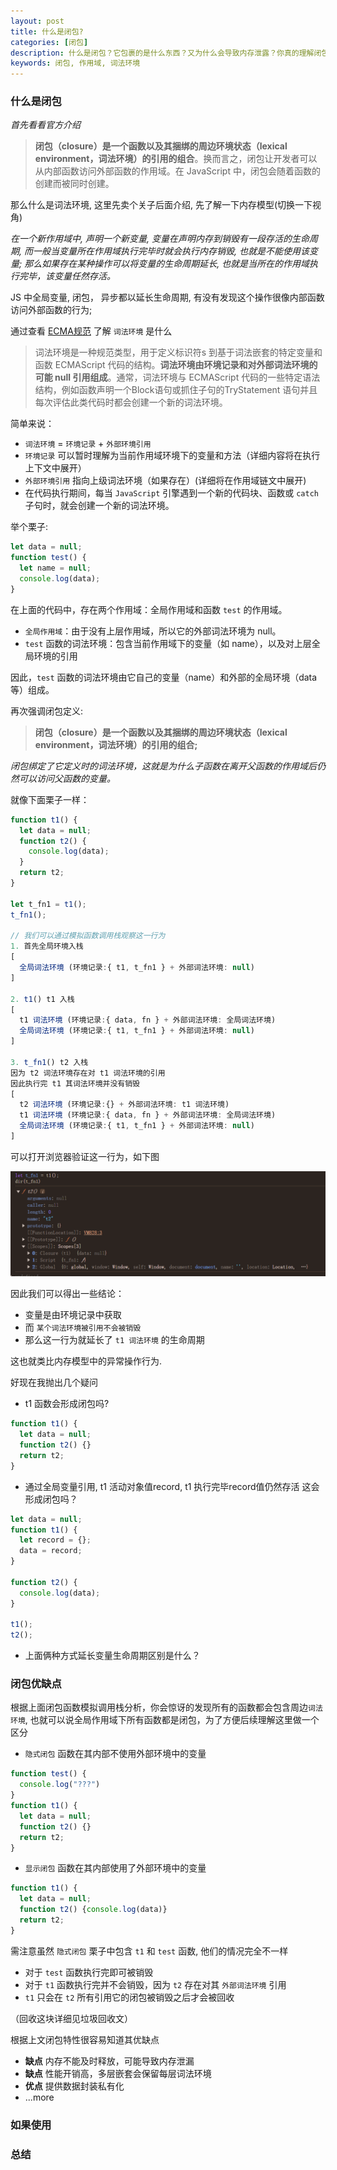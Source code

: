 ```yaml
---
layout: post
title: 什么是闭包?
categories: [闭包]
description: 什么是闭包？它包裹的是什么东西？又为什么会导致内存泄露？你真的理解闭包吗？
keywords: 闭包, 作用域, 词法环境
--- 
```


<!-- ### 前言

这篇文章将讲解 `JavaScript` 中的闭包, 说明闭包的定义理解日常使用优缺点, 以及博主各阶段对其误解。 -->


### 什么是闭包

*首先看看官方介绍*
> **闭包（closure）是一个函数以及其捆绑的周边环境状态（lexical environment，词法环境）的引用的组合**。换而言之，闭包让开发者可以从内部函数访问外部函数的作用域。在 JavaScript 中，闭包会随着函数的创建而被同时创建。

那么什么是词法环境, 这里先卖个关子后面介绍, 先了解一下内存模型(切换一下视角)

*在一个新作用域中, 声明一个新变量, 变量在声明内存到销毁有一段存活的生命周期, 而一般当变量所在作用域执行完毕时就会执行内存销毁, 也就是不能使用该变量; 那么如果存在某种操作可以将变量的生命周期延长, 也就是当所在的作用域执行完毕，该变量任然存活。*

JS 中全局变量, 闭包， 异步都以延长生命周期, 有没有发现这个操作很像内部函数访问外部函数的行为;


通过查看 [ECMA规范][3] 了解 `词法环境` 是什么
> 词法环境是一种规范类型，用于定义标识符s 到基于词法嵌套的特定变量和函数 ECMAScript 代码的结构。**词法环境由环境记录和对外部词法环境的可能 null 引用组成**。通常，词法环境与 ECMAScript 代码的一些特定语法结构，例如函数声明一个Block语句或抓住子句的TryStatement 语句并且每次评估此类代码时都会创建一个新的词法环境。

简单来说：
- `词法环境` = `环境记录` + `外部环境引用`
- `环境记录` 可以暂时理解为当前作用域环境下的变量和方法（详细内容将在执行上下文中展开）
- `外部环境引用` 指向上级词法环境（如果存在）(详细将在作用域链文中展开)
- 在代码执行期间，每当 `JavaScript` 引擎遇到一个新的代码块、函数或 `catch` 子句时，就会创建一个新的词法环境。

举个栗子:
```javascript
let data = null;
function test() {
  let name = null;
  console.log(data);
}
```
在上面的代码中，存在两个作用域：全局作用域和函数 `test` 的作用域。
- `全局作用域`：由于没有上层作用域，所以它的外部词法环境为 null。
- `test` 函数的词法环境：包含当前作用域下的变量（如 name），以及对上层全局环境的引用

因此，`test` 函数的词法环境由它自己的变量（name）和外部的全局环境（data 等）组成。

再次强调闭包定义: 
> **闭包（closure）是一个函数以及其捆绑的周边环境状态（lexical environment，词法环境）的引用的组合;**

*闭包绑定了它定义时的词法环境，这就是为什么子函数在离开父函数的作用域后仍然可以访问父函数的变量。*

就像下面栗子一样：
```javascript
function t1() {
  let data = null;
  function t2() {
    console.log(data);
  }
  return t2;
}

let t_fn1 = t1();
t_fn1();

// 我们可以通过模拟函数调用栈观察这一行为
1. 首先全局环境入栈
[
  全局词法环境 (环境记录:{ t1, t_fn1 } + 外部词法环境: null)
]

2. t1() t1 入栈
[
  t1 词法环境 (环境记录:{ data, fn } + 外部词法环境: 全局词法环境)
  全局词法环境 (环境记录:{ t1, t_fn1 } + 外部词法环境: null)
]

3. t_fn1() t2 入栈
因为 t2 词法环境存在对 t1 词法环境的引用
因此执行完 t1 其词法环境并没有销毁
[
  t2 词法环境 (环境记录:{} + 外部词法环境: t1 词法环境)
  t1 词法环境 (环境记录:{ data, fn } + 外部词法环境: 全局词法环境)
  全局词法环境 (环境记录:{ t1, t_fn1 } + 外部词法环境: null)
]
```

可以打开浏览器验证这一行为，如下图

![](/images/posts/Snipaste_2024-09-04_19-57-02.png)


因此我们可以得出一些结论：
- 变量是由环境记录中获取
- 而 `某个词法环境被引用不会被销毁`
- 那么这一行为就延长了 `t1 词法环境` 的生命周期

这也就类比内存模型中的异常操作行为.


好现在我抛出几个疑问
- t1 函数会形成闭包吗? 
```javascript
function t1() {
  let data = null;
  function t2() {}
  return t2;
}
```

- 通过全局变量引用, t1 活动对象值record, t1 执行完毕record值仍然存活
这会形成闭包吗？
```javascript
let data = null;
function t1() {
  let record = {};
  data = record;
}

function t2() {
  console.log(data);
}

t1();
t2();
```

- 上面俩种方式延长变量生命周期区别是什么？

### 闭包优缺点

根据上面闭包函数模拟调用栈分析，你会惊讶的发现所有的函数都会包含周边`词法环境`, 也就可以说全局作用域下所有函数都是闭包，为了方便后续理解这里做一个区分
- `隐式闭包` 函数在其内部不使用外部环境中的变量
```javascript
function test() {
  console.log("???")
}
function t1() {
  let data = null;
  function t2() {}
  return t2;
}
```
- `显示闭包` 函数在其内部使用了外部环境中的变量
```javascript
function t1() {
  let data = null;
  function t2() {console.log(data)}
  return t2;
}
```

需注意虽然 `隐式闭包` 栗子中包含 `t1` 和 `test` 函数, 他们的情况完全不一样 
- 对于 `test` 函数执行完即可被销毁
- 对于 `t1` 函数执行完并不会销毁，因为 `t2` 存在对其 `外部词法环境` 引用
- `t1` 只会在 `t2` 所有引用它的闭包被销毁之后才会被回收

（回收这块详细见垃圾回收文）

根据上文闭包特性很容易知道其优缺点
- **缺点** 内存不能及时释放，可能导致内存泄漏
- **缺点** 性能开销高，多层嵌套会保留每层词法环境
- **优点** 提供数据封装私有化
- ...more

### 如果使用

### 总结



[1]: https://zh.wikipedia.org/wiki/%E9%97%AD%E5%8C%85_(%E8%AE%A1%E7%AE%97%E6%9C%BA%E7%A7%91%E5%AD%A6)

[2]: https://developer.mozilla.org/zh-CN/docs/Web/JavaScript/Closures

<!-- 词法环境 -->
[3]: https://262.ecma-international.org/11.0/#sec-executable-code-and-execution-contexts

<!-- 闭包性能问题 MDN -->
[4]: https://developer.mozilla.org/zh-CN/docs/Web/JavaScript/Closures#%E6%80%A7%E8%83%BD%E8%80%83%E9%87%8F